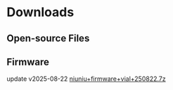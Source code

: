 # Downloads

## Open-source Files

## Firmware

update v2025-08-22 
<a href="https://raw.githubusercontent.com/pretendancers/pretendancers.github.io/refs/heads/main/public/firmwares/Cheerz-vial-202503.uf2">niuniu+firmware+vial+250822.7z</a>
